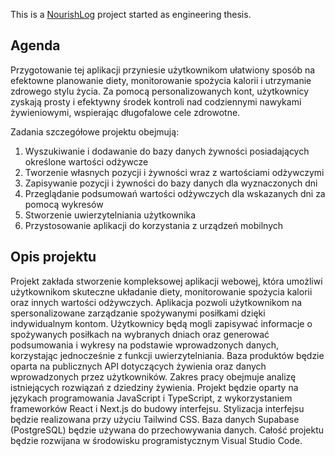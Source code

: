 This is a [NourishLog](https://nl-jade.vercel.app) project started as engineering thesis.

## Agenda

Przygotowanie tej aplikacji przyniesie użytkownikom ułatwiony sposób na efektowne planowanie diety, monitorowanie spożycia kalorii i utrzymanie zdrowego stylu życia. Za pomocą personalizowanych kont, użytkownicy zyskają prosty i efektywny środek kontroli nad codziennymi nawykami żywieniowymi, wspierając długofalowe cele zdrowotne.

Zadania szczegółowe projektu obejmują:

1. Wyszukiwanie i dodawanie do bazy danych żywności posiadających określone wartości odżywcze
2. Tworzenie własnych pozycji i żywności wraz z wartościami odżywczymi
3. Zapisywanie pozycji i żywności do bazy danych dla wyznaczonych dni
4. Przeglądanie podsumowań wartości odżywczych dla wskazanych dni za pomocą wykresów
5. Stworzenie uwierzytelniania użytkownika
6. Przystosowanie aplikacji do korzystania z urządzeń mobilnych

## Opis projektu

Projekt zakłada stworzenie kompleksowej aplikacji webowej, która umożliwi użytkownikom skuteczne układanie diety, monitorowanie spożycia kalorii oraz innych wartości odżywczych. Aplikacja pozwoli użytkownikom na spersonalizowane zarządzanie spożywanymi posiłkami dzięki indywidualnym kontom. Użytkownicy będą mogli zapisywać informacje o spożywanych posiłkach na wybranych dniach oraz generować podsumowania i wykresy na podstawie wprowadzonych danych, korzystając jednocześnie z funkcji uwierzytelniania. Baza produktów będzie oparta na publicznych API dotyczących żywienia oraz danych wprowadzonych przez użytkowników. Zakres pracy obejmuje analizę istniejących rozwiązań z dziedziny żywienia. Projekt będzie oparty na językach programowania JavaScript i TypeScript, z wykorzystaniem frameworków React i Next.js do budowy interfejsu. Stylizacja interfejsu będzie realizowana przy użyciu Tailwind CSS. Baza danych Supabase (PostgreSQL) będzie używana do przechowywania danych. Całość projektu będzie rozwijana w środowisku programistycznym Visual Studio Code.
